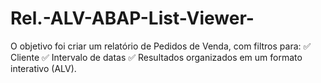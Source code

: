 # Rel.-ALV-ABAP-List-Viewer-
O objetivo foi criar um relatório de Pedidos de Venda, com filtros para: ✅ Cliente ✅ Intervalo de datas ✅ Resultados organizados em um formato interativo (ALV).
